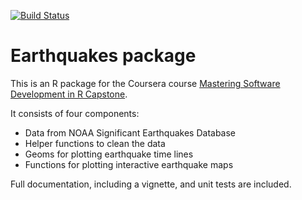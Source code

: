 [![Build Status](https://travis-ci.org/davidbody/earthquakes-package.svg?branch=master)](https://travis-ci.org/davidbody/earthquakes-package)

# Earthquakes package

This is an R package for the Coursera course [Mastering Software Development in R Capstone](https://www.coursera.org/learn/r-capstone/home/welcome).

It consists of four components:

- Data from NOAA Significant Earthquakes Database
- Helper functions to clean the data
- Geoms for plotting earthquake time lines
- Functions for plotting interactive earthquake maps

Full documentation, including a vignette, and unit tests are included.
